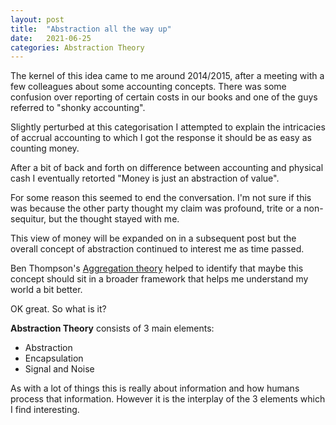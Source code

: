 ```yaml
---
layout: post
title:  "Abstraction all the way up"
date:   2021-06-25
categories: Abstraction Theory
---
```


The kernel of this idea came to me around 2014/2015, after a meeting with a few colleagues about some accounting concepts. There was some confusion over reporting of certain costs in our books and one of the guys referred to "shonky accounting".

Slightly perturbed at this categorisation I attempted to explain the intricacies of accrual accounting to which I got the response it should be as easy as counting money.

After a bit of back and forth on difference between accounting and physical cash I eventually retorted "Money is just an abstraction of value".

For some reason this seemed to end the conversation. I'm not sure if this was because the other party thought my claim was profound, trite or a non-sequitur, but the thought stayed with me.

This view of money will be expanded on in a subsequent post but the overall concept of abstraction continued to interest me as time passed.

Ben Thompson's [Aggregation theory](https://stratechery.com/concept/aggregation-theory/) helped to identify that maybe this concept should sit in a broader framework that helps me understand my world a bit better.

OK great. So what is it?

**Abstraction Theory** consists of 3 main elements:

- Abstraction
- Encapsulation
- Signal and Noise

As with a lot of things this is really about information and how humans process that information. However it is the interplay of the 3 elements which I find interesting.
